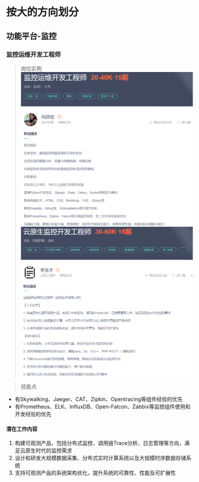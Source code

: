 # 按大的方向划分
## 功能平台-监控

### 监控运维开发工程师
> 岗位实例 
![image](./pic/mon01.png)
![image](./pic/mon02.png)

> 技能点 
- 有Skywalking、Jaeger、CAT、Zipkin、Opentracing等组件经验的优先
- 有Prometheus、ELK、InfluxDB、Open-Falcon、Zabbix等监控组件使用和开发经验的优先
#### 潜在工作内容
1. 构建可观测产品，包括分布式监控、调用链Trace分析、日志管理等方向，满足云原生时代的监控需求
2. 设计和研发大规模数据采集、分布式实时计算系统以及大规模时序数据存储系统
3. 支持可观测产品的系统架构优化，提升系统的可靠性、性能及可扩展性



